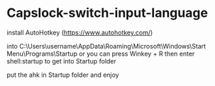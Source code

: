 # Capslock-switch-input-language
install AutoHotkey (https://www.autohotkey.com/)

into C:\Users\username\AppData\Roaming\Microsoft\Windows\Start Menu\Programs\Startup or you can press Winkey + R then enter shell:startup to get into Startup folder

put the ahk in Startup folder and enjoy
